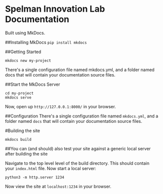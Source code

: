 # Spelman Innovation Lab Documentation

Built using MkDocs.

##Installing MkDocs
`pip install mkdocs`


##Getting Started
```
mkdocs new my-project
```

There's a single configuration file named mkdocs.yml, and a folder named docs that will contain your documentation source files.

##Start the MkDocs Server
```
cd my-project
mkdocs serve
```

Now, open up `http://127.0.0.1:8000/` in your browser.


##Configuration
There's a single configuration file named `mkdocs.yml`, and a folder named `docs` that will contain your documentation source files.

#Building the site
```
mkdocs build
```

##You can (and should) also test your site against a generic local server after building the site

Navigate to the top level level of the build directory.  This should contain your `index.html` file.  Now start a local server:

```
python3 -m http.server 1234
```

Now view the site at `localhost:1234` in your browser.
